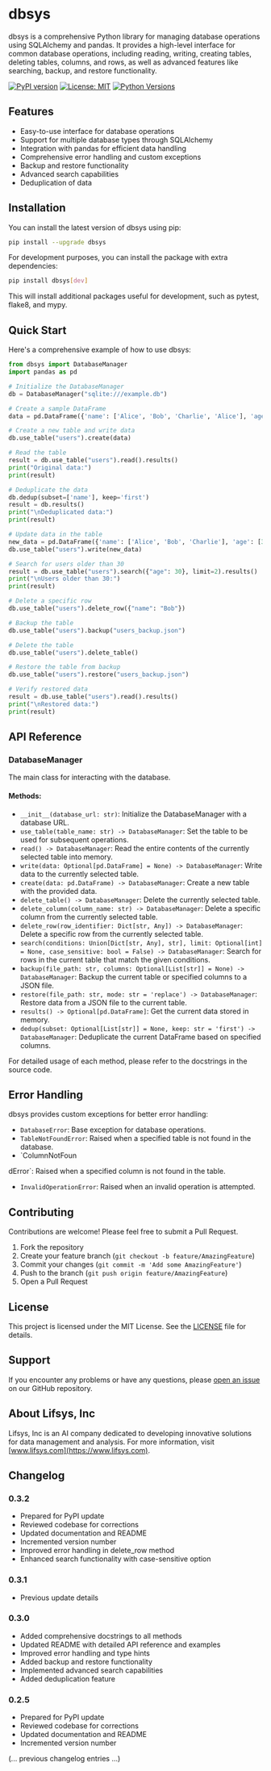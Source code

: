 # dbsys

dbsys is a comprehensive Python library for managing database operations using SQLAlchemy and pandas. It provides a high-level interface for common database operations, including reading, writing, creating tables, deleting tables, columns, and rows, as well as advanced features like searching, backup, and restore functionality.

[![PyPI version](https://badge.fury.io/py/dbsys.svg)](https://badge.fury.io/py/dbsys)
[![License: MIT](https://img.shields.io/badge/License-MIT-yellow.svg)](https://opensource.org/licenses/MIT)
[![Python Versions](https://img.shields.io/pypi/pyversions/dbsys.svg)](https://pypi.org/project/dbsys/)

## Features

- Easy-to-use interface for database operations
- Support for multiple database types through SQLAlchemy
- Integration with pandas for efficient data handling
- Comprehensive error handling and custom exceptions
- Backup and restore functionality
- Advanced search capabilities
- Deduplication of data

## Installation

You can install the latest version of dbsys using pip:

```bash
pip install --upgrade dbsys
```

For development purposes, you can install the package with extra dependencies:

```bash
pip install dbsys[dev]
```

This will install additional packages useful for development, such as pytest, flake8, and mypy.

## Quick Start

Here's a comprehensive example of how to use dbsys:

```python
from dbsys import DatabaseManager
import pandas as pd

# Initialize the DatabaseManager
db = DatabaseManager("sqlite:///example.db")

# Create a sample DataFrame
data = pd.DataFrame({'name': ['Alice', 'Bob', 'Charlie', 'Alice'], 'age': [30, 25, 35, 30]})

# Create a new table and write data
db.use_table("users").create(data)

# Read the table
result = db.use_table("users").read().results()
print("Original data:")
print(result)

# Deduplicate the data
db.dedup(subset=['name'], keep='first')
result = db.results()
print("\nDeduplicated data:")
print(result)

# Update data in the table
new_data = pd.DataFrame({'name': ['Alice', 'Bob', 'Charlie'], 'age': [31, 26, 36]})
db.use_table("users").write(new_data)

# Search for users older than 30
result = db.use_table("users").search({"age": 30}, limit=2).results()
print("\nUsers older than 30:")
print(result)

# Delete a specific row
db.use_table("users").delete_row({"name": "Bob"})

# Backup the table
db.use_table("users").backup("users_backup.json")

# Delete the table
db.use_table("users").delete_table()

# Restore the table from backup
db.use_table("users").restore("users_backup.json")

# Verify restored data
result = db.use_table("users").read().results()
print("\nRestored data:")
print(result)
```

## API Reference

### DatabaseManager

The main class for interacting with the database.

#### Methods:

- `__init__(database_url: str)`: Initialize the DatabaseManager with a database URL.
- `use_table(table_name: str) -> DatabaseManager`: Set the table to be used for subsequent operations.
- `read() -> DatabaseManager`: Read the entire contents of the currently selected table into memory.
- `write(data: Optional[pd.DataFrame] = None) -> DatabaseManager`: Write data to the currently selected table.
- `create(data: pd.DataFrame) -> DatabaseManager`: Create a new table with the provided data.
- `delete_table() -> DatabaseManager`: Delete the currently selected table.
- `delete_column(column_name: str) -> DatabaseManager`: Delete a specific column from the currently selected table.
- `delete_row(row_identifier: Dict[str, Any]) -> DatabaseManager`: Delete a specific row from the currently selected table.
- `search(conditions: Union[Dict[str, Any], str], limit: Optional[int] = None, case_sensitive: bool = False) -> DatabaseManager`: Search for rows in the current table that match the given conditions.
- `backup(file_path: str, columns: Optional[List[str]] = None) -> DatabaseManager`: Backup the current table or specified columns to a JSON file.
- `restore(file_path: str, mode: str = 'replace') -> DatabaseManager`: Restore data from a JSON file to the current table.
- `results() -> Optional[pd.DataFrame]`: Get the current data stored in memory.
- `dedup(subset: Optional[List[str]] = None, keep: str = 'first') -> DatabaseManager`: Deduplicate the current DataFrame based on specified columns.

For detailed usage of each method, please refer to the docstrings in the source code.

## Error Handling

dbsys provides custom exceptions for better error handling:

- `DatabaseError`: Base exception for database operations.
- `TableNotFoundError`: Raised when a specified table is not found in the database.
- `ColumnNotFoun

dError`: Raised when a specified column is not found in the table.
- `InvalidOperationError`: Raised when an invalid operation is attempted.

## Contributing

Contributions are welcome! Please feel free to submit a Pull Request.

1. Fork the repository
2. Create your feature branch (`git checkout -b feature/AmazingFeature`)
3. Commit your changes (`git commit -m 'Add some AmazingFeature'`)
4. Push to the branch (`git push origin feature/AmazingFeature`)
5. Open a Pull Request

## License

This project is licensed under the MIT License. See the [LICENSE](LICENSE) file for details.

## Support

If you encounter any problems or have any questions, please [open an issue](https://github.com/lifsys/dbsys/issues) on our GitHub repository.

## About Lifsys, Inc

Lifsys, Inc is an AI company dedicated to developing innovative solutions for data management and analysis. For more information, visit [www.lifsys.com](https://www.lifsys.com).

## Changelog

### 0.3.2
- Prepared for PyPI update
- Reviewed codebase for corrections
- Updated documentation and README
- Incremented version number
- Improved error handling in delete_row method
- Enhanced search functionality with case-sensitive option

### 0.3.1
- Previous update details

### 0.3.0
- Added comprehensive docstrings to all methods
- Updated README with detailed API reference and examples
- Improved error handling and type hints
- Added backup and restore functionality
- Implemented advanced search capabilities
- Added deduplication feature

### 0.2.5
- Prepared for PyPI update
- Reviewed codebase for corrections
- Updated documentation and README
- Incremented version number

(... previous changelog entries ...)
